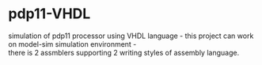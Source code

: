 # pdp11-VHDL
simulation of pdp11 processor using VHDL language - 
this project can work on model-sim simulation environment   -   
there is 2 assmblers supporting 2 writing styles of assembly language.
